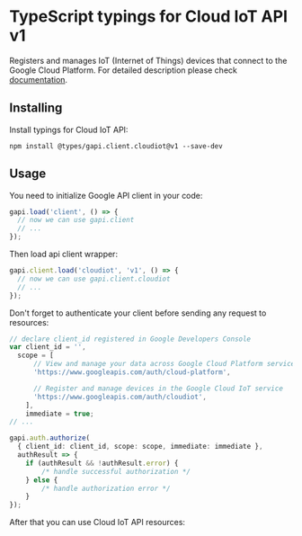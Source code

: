 # TypeScript typings for Cloud IoT API v1

Registers and manages IoT (Internet of Things) devices that connect to the Google Cloud Platform. 
For detailed description please check [documentation](https://cloud.google.com/iot).

## Installing

Install typings for Cloud IoT API:

```
npm install @types/gapi.client.cloudiot@v1 --save-dev
```

## Usage

You need to initialize Google API client in your code:

```typescript
gapi.load('client', () => {
  // now we can use gapi.client
  // ...
});
```

Then load api client wrapper:

```typescript
gapi.client.load('cloudiot', 'v1', () => {
  // now we can use gapi.client.cloudiot
  // ...
});
```

Don't forget to authenticate your client before sending any request to resources:

```typescript
// declare client_id registered in Google Developers Console
var client_id = '',
  scope = [ 
      // View and manage your data across Google Cloud Platform services
      'https://www.googleapis.com/auth/cloud-platform',

      // Register and manage devices in the Google Cloud IoT service
      'https://www.googleapis.com/auth/cloudiot',
    ],
    immediate = true;
// ...

gapi.auth.authorize(
  { client_id: client_id, scope: scope, immediate: immediate },
  authResult => {
    if (authResult && !authResult.error) {
        /* handle successful authorization */
    } else {
        /* handle authorization error */
    }
});
```

After that you can use Cloud IoT API resources:

```typescript
```

